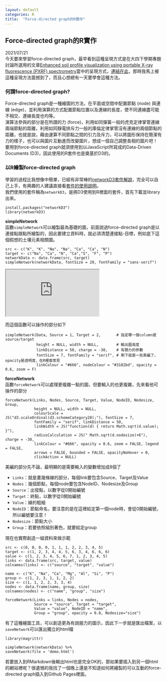 ```yaml
---
layout: default
categories: R
title:  "Force-directed graph的R實作"
---
```

## Force-directed graph的R實作  
2021/07/21  
今天要來學習force-directed graph，最早看到這種呈現方式是在大四下學期專題討論所選用的文章<a href="https://doi.org/10.1016/j.geoderma.2019.113997" target="_blank">Enhanced soil profile visualization using portable X-ray fluorescence (PXRF) spectrometry</a>當中的呈現方式，<a href="https://idatavisualizationlab.github.io/Soil/demos.html" target="_blank">連結在此</a>，那時我馬上被這種呈現方法震撼到了，而且心想總有一天要學會這種方法。  
  
### 何謂force-directed graph?  
Force-directed graph是一種繪圖的方法，在平面或空間中配置節點 (node) 與連線 (edge)，並利用演算的方式配置節點位置以及連線的長度，使不同連線盡可能不相交、連線長度也均等。  
演算法參與的部分是在所謂的力 (force)，利用如同彈簧一般的虎克定律掌管連線兩端節點的距離，利用如同靜電排斥力一般的庫倫定律掌管沒有連線的兩個節點的距離，也就是說，藉由運算不同節點之間的引力及斥力，可以將圖形保持在簡潔有力的樣子，也可以與圖片互動進而改變圖片，想成一個自己調整長相的圖片吧！  
要用到force-directed graph就須使用到以JavaScript所寫成的Data-Driven Documents (D3)，因此使用的R套件也是奠基於D3的。  
  
### 以R繪製force-directed graph  
學習的過程比我想像中簡單，已經有非常棒的<a href="https://christophergandrud.github.io/networkD3/" target="_blank">networkD3套件解說</a>，完全可以自己上手，有興趣的人建議直接看<a href="https://cran.r-project.org/web/packages/networkD3/networkD3.pdf" target="_blank">套件的使用說明</a>。    
我們使用的套件稱為`networkD3`，是將D3使用到R裡面的套件，首先下載並library出來。   
```
install.packages("networkD3")  
library(networkD3)  
```  
**simpleNetwork**  
函數`simpleNetwork`可以繪製最為基礎的圖，前面說過force-directed graph是以連接點跟點所繪製的，因此要建立資料時，就必須清楚連接點-目標，例如底下這個假想的土壤元素相關圖。  
```
src <- c("K", "K", "Na", "Na", "Ca", "Ca", "N")
target <- c("Na", "Ca", "N", "Ca","S", "F", "P")
networkData <- data.frame(src, target)
simpleNetwork(networkData, fontSize = 20, fontFamily = "sans-serif")  
```  
<iframe src="https://lloydychuang.github.io/assets/graph-demo1.html" scrolling="no"></iframe>  
  
而這個函數可以操作的部分如下  
```
simpleNetwork(Data, Source = 1, Target = 2,       # 指定哪一個column是source/target
              height = NULL, width = NULL,        # 輸出圖高度
              linkDistance = 50, charge = -30,    # 有關力的參數
              fontSize = 7, fontFamily = "serif", # 剩下就是一些美編了，opacity是透明度，在R裡面常見
              linkColour = "#666", nodeColour = "#3182bd", opacity = 0.6, zoom = F)
```
  
**forceNetwork**  
函數`forceNetwork`可以處理更複雜一點的圖，但要輸入的也更複雜，先來看他可操作的部分
```
forceNetwork(Links, Nodes, Source, Target, Value, NodeID, Nodesize, Group,
             height = NULL, width = NULL,
             colourScale = JS("d3.scaleOrdinal(d3.schemeCategory20);"), fontSize = 7,
             fontFamily = "serif", linkDistance = 50,
             linkWidth = JS("function(d) { return Math.sqrt(d.value); }"),
             radiusCalculation = JS(" Math.sqrt(d.nodesize)+6"), charge = -30,
             linkColour = "#666", opacity = 0.6, zoom = FALSE, legend = FALSE,
             arrows = FALSE, bounded = FALSE, opacityNoHover = 0,
             clickAction = NULL)
```
美編的部分先不論，最明顯的是需要輸入的變數增加成8個了  
- `Links`：就是畫幾條線的部分，每個link要包含Source、Target及Value
- `Nodes`：幾個節點，每個node要包含NodeID、Nodesize及Group
- `Source`：出發點，以數字從0開始編號
- `Target`：終點，以數字從0開始編號
- `Value`：線的粗細
- `NodeID`：節點命名，要注意的是在這裡給定第一個node時，會從0開始編號，所以編號要注意！
- `Nodesize`：節點大小
- `Group`：若要依照組別著色，就要給定group  
  
現在也實際創造一組資料來做示範  
```
src <- c(0, 0, 0, 0, 1, 1, 1, 2, 2, 3, 4, 5)
target <- c(1, 2, 3, 4, 4, 5, 6, 3, 4, 6, 6, 6)
value <- c(1, 2, 3, 4, 5, 6, 7, 1, 2, 3, 4, 5)
links <- data.frame(src, target, value)
colnames(links) <- c("source", "target", "value")

name <- c("K", "Na", "Ca", "Mg", "Al", "Si", "P")
group <- c(1, 2, 3, 1, 1, 2, 2)
size <- c(1, 1, 2, 2, 3, 3, 4)
nodes <- data.frame(name, group, size)
colnames(nodes) <- c("name", "group", "size")

forceNetwork(Links = links, Nodes = nodes,
             Source = "source", Target = "target",
             Value = "value", NodeID = "name",
             Group = "group", opacity = 0.8, Nodesize="size")
```  
有了這種繪圖工具，可以創造更為有說服力的圖示，因此下一步就是匯出檔案，以`saveNetwork`可以匯出獨立的html檔
```  
library(magrittr)
  
simpleNetwork(networkData) %>%
saveNetwork(file = 'demo.html')
```  
若要放入到RMarkdown後輸出html也是完全OK的，那如果要插入到另一個html的網站裡呢？很遺憾的我找了一個晚上還是不知道如何將繪製的可以互動的force-directed graph插入到Github Pages裡面。  

